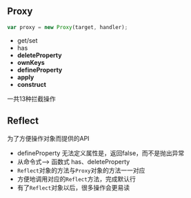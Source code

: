 ## Proxy

```javascript
var proxy = new Proxy(target, handler);
```

- get/set
- has
- **deleteProperty**
- **ownKeys**
- **defineProperty**
- **apply**
- **construct**

一共13种拦截操作

## Reflect

为了方便操作对象而提供的API 

- defineProperty  无法定义属性是，返回false，而不是抛出异常
- 从命令式--> 函数式  has、deleteProperty
- `Reflect`对象的方法与`Proxy`对象的方法一一对应
- 方便地调用对应的`Reflect`方法，完成默认行
- 有了`Reflect`对象以后，很多操作会更易读